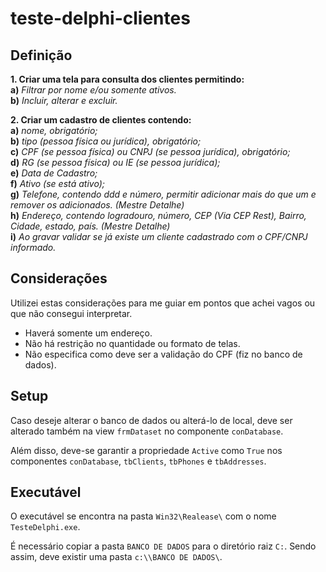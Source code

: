 # teste-delphi-clientes

## Definição

**1. Criar uma tela para consulta dos clientes permitindo:**  
**a)** *Filtrar por nome e/ou somente ativos.*   
**b)** *Incluir, alterar e excluir.*   

**2. Criar um cadastro de clientes contendo:**   
**a)** *nome, obrigatório;*    
**b)** *tipo (pessoa física ou jurídica), obrigatório;*   
**c)** *CPF (se pessoa física) ou CNPJ (se pessoa jurídica), obrigatório;*     
**d)** *RG (se pessoa física) ou IE (se pessoa jurídica);*    
**e)** *Data de Cadastro;*    
**f)** *Ativo (se está ativo);*          
**g)** *Telefone, contendo ddd e número, permitir adicionar mais do que um e remover os adicionados. (Mestre Detalhe)*   
**h)** *Endereço, contendo logradouro, número, CEP (Via CEP Rest), Bairro, Cidade, estado, país. (Mestre Detalhe)*    
**i)** *Ao gravar validar se já existe um cliente cadastrado com o CPF/CNPJ informado.*    

## Considerações

Utilizei estas considerações para me guiar em pontos que achei vagos ou que não consegui interpretar.

- Haverá somente um endereço.
- Não há restrição no quantidade ou formato de telas.
- Não especifica como deve ser a validação do CPF (fiz no banco de dados).

## Setup

Caso deseje alterar o banco de dados ou alterá-lo de local, deve ser alterado também na view `frmDataset` no componente `conDatabase`. 

Além disso, deve-se garantir a propriedade `Active` como `True` nos componentes `conDatabase`, `tbClients`, `tbPhones` e `tbAddresses`.

## Executável

O executável se encontra na pasta `Win32\Realease\` com o nome `TesteDelphi.exe`.

É necessário copiar a pasta `BANCO DE DADOS` para o diretório raiz `C:`. Sendo assim, deve existir uma pasta `c:\\BANCO DE DADOS\`.
